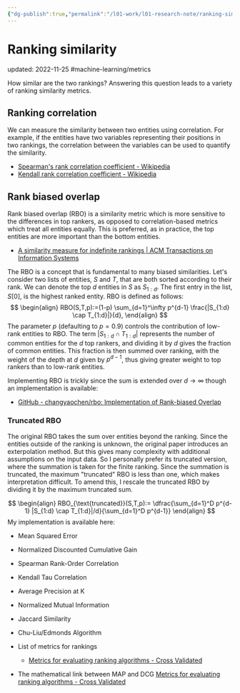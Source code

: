 ```yaml
---
{"dg-publish":true,"permalink":"/l01-work/l01-research-note/ranking-similarity/","dgPassFrontmatter":true}
---
```



# Ranking similarity 
updated: 2022-11-25
#machine-learning/metrics

How similar are the two rankings? Answering this question leads to a variety of ranking similarity metrics. 

## Ranking correlation 

We can measure the similarity between two entities using correlation. For example, if the entities have two variables representing their positions in two rankings, the correlation between the variables can be used to quantify the similarity.

- [Spearman's rank correlation coefficient - Wikipedia](https://en.wikipedia.org/wiki/Spearman%27s_rank_correlation_coefficient)
- [Kendall rank correlation coefficient - Wikipedia](https://en.wikipedia.org/wiki/Kendall_rank_correlation_coefficient)


## Rank biased overlap
Rank biased overlap (RBO) is a similarity metric which is more sensitive to the differences in top rankers, as opposed to correlation-based metrics which treat all entities equally. This is preferred, as in practice, the top entities are more important than the bottom entities.

- [A similarity measure for indefinite rankings | ACM Transactions on Information Systems](https://dl.acm.org/doi/abs/10.1145/1852102.1852106?casa_token=AjwNOuyOzL0AAAAA:k2VARDX1E-4U_cRY4gFMi2HVOd2W5BEqBWoHg185sIEBI1qdtN4leDZxl8eoHmnlozzOpcnh1AM)

The RBO is a concept that is fundamental to many biased similarities. Let's consider two lists of entities, $S$ and $T$, that are both sorted according to their rank. We can denote the top $d$ entities in $S$ as $S_{1:d}$. The first entry in the list, $S[0]$, is the highest ranked entity. RBO is defined as follows:
$$
\begin{align}
RBO(S,T,p):=(1-p) \sum_{d=1}^\infty p^{d-1} \frac{|S_{1:d} \cap T_{1:d}|}{d},
\end{align}
$$
The parameter $p$ (defaulting to $p=0.9$) controls the contribution of low-rank entities to RBO. The term $|S_{1:d} \cap T_{1:d}|$ represents the number of common entities for the $d$ top rankers, and dividing it by $d$ gives the fraction of common entities. This fraction is then summed over ranking, with the weight of the depth at $d$ given by $p^{d-1}$, thus giving greater weight to top rankers than to low-rank entities. 

Implementing RBO is trickly since the sum is extended over $d\rightarrow \infty$ though an implementation is available:

- [GitHub - changyaochen/rbo: Implementation of Rank-biased Overlap](https://github.com/changyaochen/rbo/tree/master)

### Truncated RBO

The original RBO takes the sum over entities beyond the ranking. Since the entities outside of the ranking is unknown, the original paper introduces an exterpolation method. But this gives many complexity with additional assumptions on the input data. So I personally prefer its truncated version, where the summation is taken for the finite ranking. Since the summation is truncated, the maximum "truncated" RBO is less than one, which makes interpretation difficult. To amend this,  I rescale the truncated RBO by dividing it by the maximum truncated sum.

$$
\begin{align}
RBO_{\text{truncated}}(S,T,p):= \dfrac{\sum_{d=1}^D p^{d-1} |S_{1:d} \cap T_{1:d}|/d}{\sum_{d=1}^D p^{d-1}}
\end{align}
$$
My implementation is available here:


- Mean Squared Error
- Normalized Discounted Cumulative Gain
- Spearman Rank-Order Correlation
- Kendall Tau Correlation
- Average Precision at K
- Normalized Mutual Information
- Jaccard Similarity
- Chu-Liu/Edmonds Algorithm

- List of metrics for rankings 
	- [Metrics for evaluating ranking algorithms - Cross Validated](https://stats.stackexchange.com/questions/159657/metrics-for-evaluating-ranking-algorithms)
- The mathematical link between MAP and DCG [Metrics for evaluating ranking algorithms - Cross Validated](https://stats.stackexchange.com/questions/159657/metrics-for-evaluating-ranking-algorithms)
